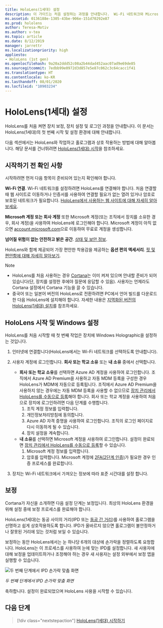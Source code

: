 ```yaml
---
title: HoloLens(1세대) 설정
description: 이 가이드는 처음 설정하는 과정을 안내합니다.  Wi-Fi 네트워크와 Microsoft(MSA) 또는 Azure AD(Azure Active Directory) 계정이 필요합니다.
ms.assetid: 0136188e-1305-43be-906e-151d70292e87
ms.prod: hololens
author: Teresa-Motiv
ms.author: v-tea
ms.topic: article
ms.date: 8/12/2019
manager: jarrettr
ms.localizationpriority: high
appliesto:
- HoloLens (1st gen)
ms.openlocfilehash: 9a20a2ddd52c08a2b44dad452aac07ad9e69de85
ms.sourcegitcommit: 7edbb99e0972d3d857e5e87c062c3c64cacc1f41
ms.translationtype: HT
ms.contentlocale: ko-KR
ms.lasthandoff: 08/01/2020
ms.locfileid: "10903234"
---
```

# HoloLens(1세대) 설정

HoloLens를 처음 켜면 장치 보정, 장치 설정 및 로그인 과정을 안내합니다.  이 문서는 HoloLens(1세대)의 첫 번째 시작 및 설정 환경에 대해 안내합니다.

다음 섹션에서는 HoloLens와 작업하고 홀로그램과 상호 작용하는 방법에 대해 알아봅니다. 해당 문서를 건너뛰려면 [HoloLens(1세대) 시작](hololens1-basic-usage.md)을 참조하세요.

## 시작하기 전 확인 사항

시작하려면 먼저 다음 항목이 준비되어 있는지 확인해야 합니다.

**Wi-Fi 연결**. Wi-Fi 네트워크를 설정하려면 HoloLens를 연결해야 합니다. 처음 연결할 때 웹 사이트로 이동하거나 인증서를 사용하여 연결할 필요가 없는 열려 있거나 암호로 보호된 네트워크가 필요합니다. [HoloLens에서 사용하는 웹 사이트에 대해 자세히 알아보세요](hololens-offline.md).

**Microsoft 계정 또는 회사 계정** 또한 Microsoft 계정(또는 조직에서 장치를 소유한 경우, 회사 계정)을 사용하여 HoloLens에 로그인해야 합니다. Microsoft 계정이 아직 없으면 [account.microsoft.com](https://account.microsoft.com)으로 이동하여 무료로 계정을 생성합니다.

**넘어질 위험이 없는 안전하고 밝은 공간**. [상태 및 보안 정보](https://go.microsoft.com/fwlink/p/?LinkId=746661).

HoloLens와 함께 제공되어 가장 편안한 착용감을 제공하는 **옵션 편의 액세서리**. [핏 및 편안함에 대해 자세히 알아보기](https://support.microsoft.com/help/12632/hololens-fit-your-hololens).

> [!NOTE]
>  
> - HoloLens를 처음 사용하는 경우 [Cortana](hololens-cortana.md)는 이미 켜져 있으며 안내할 준비가 되어 있습니다(단, 장치를 설정한 후에야 질문에 응답할 수 있음). 사용자는 언제라도 Cortana 설정에서 Cortana 기능을 끌 수 있습니다.
> - 중국어 또는 일본어 버전의 HoloLens로 전환하려면 PC에서 언어 빌드를 다운로드한 다음 HoloLens에 설치해야 합니다. 자세한 내용은 [지역화된 버전의 HoloLens(1세대) 설치](hololens1-install-localized.md)를 참조하세요.

## HoloLens 시작 및 Windows 설정

HoloLens를 처음 시작할 때 첫 번째 작업은 장치에 Windows Holographic을 설정하는 것입니다.

1. 인터넷에 연결합니다(HoloLens에서는 Wi-Fi 네트워크를 선택하도록 안내합니다).

1. 사용자 계정에 로그인합니다. **회사 또는 학교 소유** 또는 **내 소유** 중에서 선택합니다.
    - **회사 또는 학교 소유**를 선택하면 Azure AD 계정을 사용하여 로그인합니다. 조직에서 Azure AD Premium을 사용하고 자동 MDM 등록을 구성한 경우 HoloLens가 MDM에 자동으로 등록됩니다. 조직에서 Azure AD Premium을 사용하지 않는 경우에는 자동 MDM 등록을 사용할 수 없으므로 [장치 관리에서 HoloLens를 수동으로 등록](hololens-enroll-mdm.md#different-ways-to-enroll)해야 합니다. 회사 또는 학교 계정을 사용하여 처음으로 장치에 로그인하려면 다음 단계를 수행합니다.
        1. 조직 계정 정보를 입력합니다.
        1. 개인정보처리방침에 동의합니다.
        1. Azure AD 자격 증명을 사용하여 로그인합니다. 조직의 로그인 페이지로 다시 이동하게 될 수 있습니다.
        1. 장치 설정을 계속합니다.
    - **내 소유**를 선택하면 Microsoft 계정을 사용하여 로그인합니다. 설정이 완료되면 [장치 관리에서 HoloLens를 수동으로 등록](hololens-enroll-mdm.md#different-ways-to-enroll)할 수 있습니다.
        1. Microsoft 계정 정보를 입력합니다.
        1. 암호를 입력합니다. Microsoft 계정에 [2FA(2단계 인증)](https://blogs.technet.microsoft.com/microsoft_blog/2013/04/17/microsoft-account-gets-more-secure/)가 필요한 경우 인증 프로세스를 완료합니다.

1. 장치는 Wi-Fi 네트워크에서 가져오는 정보에 따라 표준 시간대를 설정 합니다.

## 보정

Cortana가 자신을 소개하면 다음 설정 단계는 보정입니다. 최상의 HoloLens 환경을 위해 설정 중에 보정 프로세스를 완료해야 합니다.

HoloLens(1세대)는 동공 사이의 거리(IPD 또는 [동공 간 거리](https://en.wikipedia.org/wiki/Interpupillary_distance))를 사용하여 홀로그램을 선명하고 쉽게 상호작용하도록 합니다. IPD가 올바르지 않으면 홀로그램이 불안정하거나 잘못된 거리에 있는 것처럼 보일 수 있습니다.

보정하는 동안 HoloLens에서는 눈 하나당 6개의 대상에 손가락을 정렬하도록 요청합니다. HoloLens는 이 프로세스를 사용하여 눈에 맞는 IPD를 설정합니다. 새 사용자에 대해 보정을 업데이트하거나 조정해야 하는 경우 새 사용자는 설정 외부에서 보정 앱을 실행할 수 있습니다.

![두 번째 단계에서 IPD 손가락 맞춤 화면](./images/ipd-finger-alignment-300px.jpg)

*두 번째 단계에서 IPD 손가락 맞춤 화면*

축하합니다. 설정이 완료되었으며 HoloLens 사용을 시작할 수 있습니다.

## 다음 단계

> [!div class="nextstepaction"]
> [HoloLens(1세대) 시작하기](hololens1-basic-usage.md)
